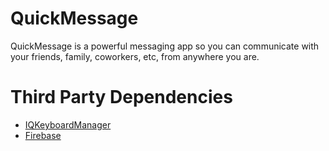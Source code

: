 # QuickMessage

QuickMessage is a powerful messaging app so you can communicate with your friends, family, coworkers, etc, from anywhere you are.

# Third Party Dependencies
* [IQKeyboardManager](https://github.com/hackiftekhar/IQKeyboardManager)
* [Firebase](https://firebase.google.com)
